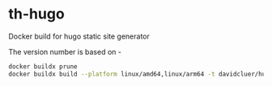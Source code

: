 # th-hugo
Docker build for hugo static site generator


The version number is based on <source hugo verion>-<our version of build>
```bash
docker buildx prune
docker buildx build --platform linux/amd64,linux/arm64 -t davidcluer/hugo:0.105.0-r0-1.0.2 . --push
```
